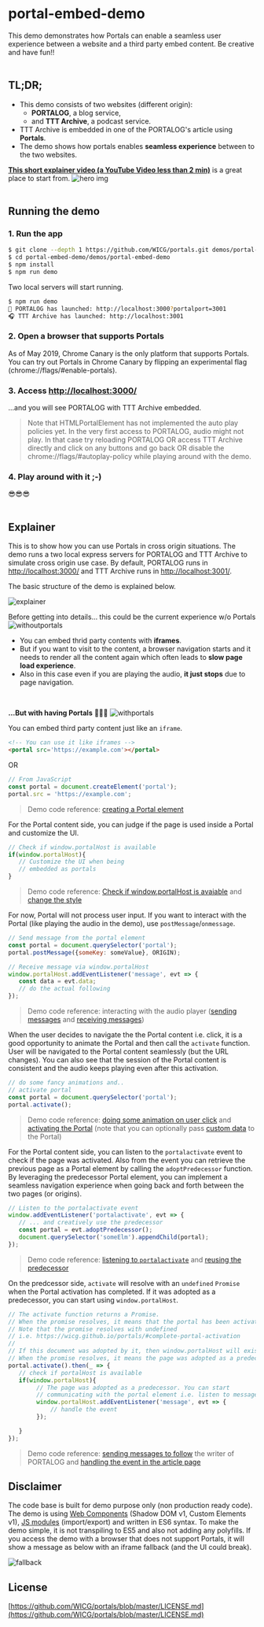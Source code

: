 # portal-embed-demo
This demo demonstrates how Portals can enable a seamless user experience between a website and a third party embed content. Be creative and have fun!!
<br/>
<br/>
## TL;DR;
- This demo consists of two websites (different origin): 
  - **PORTALOG**, a blog service, 
  - and **TTT Archive**, a podcast service.
- TTT Archive is embedded in one of the PORTALOG's article using **Portals**.
- The demo shows how portals enables **seamless experience** between to the two websites.

**[This short explainer video (a YouTube Video less than 2 min)](https://youtu.be/4JkipxFVE9k)** is a great place to start from.
![hero img](https://cdn.glitch.com/98449704-33d8-49b2-88f2-aa6d2aeba5d3%2Fhero_img.png?1556394393372)
<br/>
<br/>
## Running the demo
### 1. Run the app
```bash
$ git clone --depth 1 https://github.com/WICG/portals.git demos/portal-embed-demo
$ cd portal-embed-demo/demos/portal-embed-demo
$ npm install
$ npm run demo
```
Two local servers will start running.

```bash
$ npm run demo
📝 PORTALOG has launched: http://localhost:3000?portalport=3001
🎧 TTT Archive has launched: http://localhost:3001
```

### 2. Open a browser that supports Portals
As of May 2019, Chrome Canary is the only platform that supports Portals. You can try out Portals in Chrome Canary by flipping an experimental flag (chrome://flags/#enable-portals).

### 3. Access [http://localhost:3000/](http://localhost:3000/)
...and you will see PORTALOG with TTT Archive embedded.

> Note that HTMLPortalElement has not implemented the auto play policies yet. In the very first access to PORTALOG, audio might not play. In that case try reloading PORTALOG OR access TTT Archive directly and click on any buttons and go back OR disable the chrome://flags/#autoplay-policy while playing around with the demo.

### 4. Play around with it ;-)
😎😎😎
<br/>
<br/>
## Explainer
This is to show how you can use Portals in cross origin situations. The demo runs a two local express servers for PORTALOG and TTT Archive to simulate cross origin use case. By default, PORTALOG runs in [http://localhost:3000/](http://localhost:3000/) and TTT Archive runs in [http://localhost:3001/](http://localhost:3001/).

The basic structure of the demo is explained below.

![explainer](https://cdn.glitch.com/98449704-33d8-49b2-88f2-aa6d2aeba5d3%2Fportal_explainer.png?1556377936083)

Before getting into details... this could be the current experience w/o Portals
![withoutportals](https://cdn.glitch.com/98449704-33d8-49b2-88f2-aa6d2aeba5d3%2Fw_o_portals_new.gif?1556394769252)
- You can embed thrid party contents with **iframes**.
- But if you want to visit to the content, a browser navigation starts and it needs to render all the content again which often leads to **slow page load experience**.
- Also in this case even if you are playing the audio, **it just stops** due to page navigation.
<br/>

**...But with having Portals** 🚪🏃💨
![withportals](https://cdn.glitch.com/98449704-33d8-49b2-88f2-aa6d2aeba5d3%2Fw_portals.gif?1556394385809)

You can embed third party content just like an `iframe`.
```html
<!-- You can use it like iframes -->
<portal src='https://example.com'></portal>
```
OR
```javascript
// From JavaScript
const portal = document.createElement('portal');
portal.src = 'https://example.com';
```
> Demo code reference: [creating a Portal element](https://github.com/uskay/portal-embed-demo/blob/master/public/js/portalog/portals-controller.js#L37) 

For the Portal content side, you can judge if the page is used inside a Portal and customize the UI.
```javascript
// Check if window.portalHost is available
if(window.portalHost){
   // Customize the UI when being
   // embedded as portals
}
```
> Demo code reference: [Check if window.portalHost is avaiable](https://github.com/uskay/portal-embed-demo/blob/master/public/js/ttt/portals-controller.js#L198) and [change the style](https://github.com/uskay/portal-embed-demo/blob/master/public/js/ttt/portals-controller.js#L200)

For now, Portal will not process user input. If you want to interact with the Portal (like playing the audio in the demo), use `postMessage`/`onmessage`.
```javascript
// Send message from the portal element
const portal = document.querySelector('portal');
portal.postMessage({someKey: someValue}, ORIGIN);

// Receive message via window.portalHost
window.portalHost.addEventListener('message', evt => {
   const data = evt.data;
   // do the actual following
});
```
> Demo code reference: interacting with the audio player ([sending messages](https://github.com/uskay/portal-embed-demo/blob/master/public/js/portalog/portals-controller.js#L135) and [receiving messages](https://github.com/uskay/portal-embed-demo/blob/master/public/js/ttt/portals-controller.js#L183))

When the user decides to navigate the the Portal content i.e. click, it is a good opportunity to animate the Portal and then call the `activate` function. User will be navigated to the Portal content seamlessly (but the URL changes). You can also see that the session of the Portal content is consistent and the audio keeps playing even after this activation.
```javascript
// do some fancy animations and..
// activate portal
const portal = document.querySelector('portal');
portal.activate();
```
> Demo code reference: [doing some animation on user click](https://github.com/uskay/portal-embed-demo/blob/master/public/js/portalog/portals-controller.js#L47) and [activating the Portal](https://github.com/uskay/portal-embed-demo/blob/master/public/js/portalog/portals-controller.js#L85) (note that you can optionally pass [custom data](https://github.com/uskay/portal-embed-demo/blob/master/public/js/portalog/portals-controller.js#L86) to the Portal)

For the Portal content side, you can listen to the `portalactivate` event to check if the page was activated. Also from the event you can retrieve the previous page as a Portal element by calling the `adoptPredecessor` function. By leveraging the predecessor Portal element, you can implement a seamless navigation experience when going back and forth between the two pages (or origins).
```javascript
// Listen to the portalactivate event
window.addEventListener('portalactivate', evt => {
   // ... and creatively use the predecessor
   const portal = evt.adoptPredecessor();
   document.querySelector('someElm').appendChild(portal);
});
```
> Demo code reference: [listening to `portalactivate`](https://github.com/uskay/portal-embed-demo/blob/master/public/js/ttt/portals-controller.js#L144) and [reusing the predecessor](https://github.com/uskay/portal-embed-demo/blob/master/public/js/ttt/portals-controller.js#L152)

On the predcessor side, `activate` will resolve with an `undefined` `Promise` when the Portal activation has completed. If it was adopted as a predecessor, you can start using `window.portalHost`.
```javascript
// The activate function returns a Promise.
// When the promise resolves, it means that the portal has been activated.
// Note that the promise resolves with undefined
// i.e. https://wicg.github.io/portals/#complete-portal-activation
// 
// If this document was adopted by it, then window.portalHost will exist
// When the promise resolves, it means the page was adopted as a predecessor
portal.activate().then(_ => {
   // check if portalHost is available
   if(window.portalHost){
        // The page was adopted as a predecessor. You can start
        // communicating with the portal element i.e. listen to messages
        window.portalHost.addEventListener('message', evt => {
            // handle the event
        });

   }
});
```
> Demo code reference: [sending messages to follow](https://github.com/uskay/portal-embed-demo/blob/master/public/js/ttt/writer-follow.js#L106) the writer of PORTALOG and [handling the event in the article page](https://github.com/uskay/portal-embed-demo/blob/master/public/js/portalog/portals-controller.js#L105)


## Disclaimer
The code base is built for demo purpose only (non production ready code). The demo is using [Web Components](https://developer.mozilla.org/en-US/docs/Web/Web_Components) (Shadow DOM v1, Custom Elements v1), [JS modules](https://developer.mozilla.org/en-US/docs/Web/JavaScript/Reference/Statements/import) (import/export) and written in ES6 syntax. To make the demo simple, it is not transpiling to ES5 and also not adding any polyfills. If you access the demo with a browser that does not support Portals, it will show a message as below with an iframe fallback (and the UI could break).

![fallback](https://cdn.glitch.com/98449704-33d8-49b2-88f2-aa6d2aeba5d3%2Ffallback.png?1556379460425)
<br/>
## License
[https://github.com/WICG/portals/blob/master/LICENSE.md](https://github.com/WICG/portals/blob/master/LICENSE.md)
